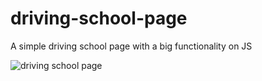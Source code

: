 # driving-school-page
A simple driving school page with a big functionality on JS

![driving school page](https://raw.github.com/FeliS1/driving-school-page/master/autoschool_1.png)
